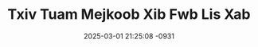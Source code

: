 ---
layout: movie-video-data
date: 2025-03-01 21:25:08 -0931
categories: movie

# Site Attributes
title: "Txiv Tuam Mejkoob Xib Fwb Lis Xab"
permalink: "/movie/Txiv_Tuam_Mejkoob_Xib_Fwb_Lis_Xab"

# Movie Attributes
synopsis: "Zaj dab neeg txiv tuam mej koob yog ib zaj dab neeg tiag uas thaum ub txhua tus txiv tuam mej koob yeej txawj tub ntsuj sib ntaus vim yuav coj nkauj nyab nraug vauv tub tshoob tub kos mus xaus tshoob xaus kos. Yuav ntsib neeg phem txeeb nkauj nyab, nyiaj txiag. Yog li thaum ub txhua tus txiv tuam mej koob thiaj txawj sib ntaus li zaj dab neeg no. "
producer: "Liaj Dawb & Maya Production"
director: ""
writer: ""
video_link: "https://youtu.be/ctjTX__3toA?si=xUGA2CjIefP0gCOk"
genre: "Action"
year: ""
release_type: "DVD"
storage: "Center for Hmong Studies"
thumbnail: "/assets/images/movie_thumbnails/Txiv Tuam Mejkoob Xib Fwb Lis Xab.jpeg"
publishing_company: "Liaj Dawb & Maya Production"

# Sequels + Parts
base_movie: ""
total_parts: 0
sequel: ""

# Movie Cast
cast:
#VALUE!
---